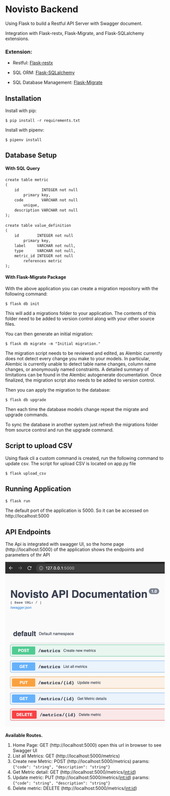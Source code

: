 # Novisto Backend

Using Flask to build a Restful API Server with Swagger document.

Integration with Flask-restx, Flask-Migrate, and Flask-SQLalchemy extensions.

### Extension:

- Restful: [Flask-restx](https://flask-restx.readthedocs.io/en/latest/index.html)

- SQL ORM: [Flask-SQLalchemy](http://flask-sqlalchemy.pocoo.org/2.1/)

- SQL Database Management: [Flask-Migrate](https://flask-migrate.readthedocs.io/)

## Installation

Install with pip:

```
$ pip install -r requirements.txt
```

Install with pipenv:

```
$ pipenv install
```

## Database Setup

#### With SQL Query

```sqlite
create table metric
(
    id          INTEGER not null
        primary key,
    code        VARCHAR not null
        unique,
    description VARCHAR not null
);

create table value_definition
(
    id        INTEGER not null
        primary key,
    label     VARCHAR not null,
    type      VARCHAR not null,
    metric_id INTEGER not null
        references metric
);
```

#### With Flask-Migrate Package

With the above application you can create a migration repository with the following command:

```
$ flask db init
```

This will add a migrations folder to your application. The contents of this folder need to be added to version control
along with your other source files.

You can then generate an initial migration:

```
$ flask db migrate -m "Initial migration."
```

The migration script needs to be reviewed and edited, as Alembic currently does not detect every change you make to your
models. In particular, Alembic is currently unable to detect table name changes, column name changes, or anonymously
named constraints. A detailed summary of limitations can be found in the Alembic autogenerate documentation. Once
finalized, the migration script also needs to be added to version control.

Then you can apply the migration to the database:

```
$ flask db upgrade
```

Then each time the database models change repeat the migrate and upgrade commands.

To sync the database in another system just refresh the migrations folder from source control and run the upgrade
command.

## Script to upload CSV

Using flask cli a custom command is created, run the following command to update csv. The script for upload CSV is
located on app.py file

```shell
$ flask upload_csv
```

## Running Application

```shell
$ flask run
```

The default port of the application is 5000. So it can be accessed on http://localhost:5000

## API Endpoints

The Api is integrated with swagger UI, so the home page (http://localhost:5000) of the application shows the endpoints
and parameters of thr API

<img src="Screenshot.png"/>

**Available Routes.** 

1. Home Page: GET (http://localhost:5000) open this url in browser to see Swagger UI
2. List all Metrics: GET (http://localhost:5000/metrics)
3. Create new Metric: POST (http://localhost:5000/metrics)
   params: ```{"code": "string", "description": "string"}```
4. Get Metric detail: GET (http://localhost:5000/metrics/<int:id>)
5. Update metric: PUT (http://localhost:5000/metrics/<int:id>)
   params: ```{"code": "string", "description": "string"}```
6. Delete metric: DELETE (http://localhost:5000/metrics/<int:id>)
